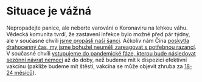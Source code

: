 # Situace je vážná

Nepropadejte panice, ale neberte varování o Koronaviru na lehkou váhu. Vědecká komunita tvrdí, že zastavení infekce bylo možné před pár týdny, ale v současné chvíli [jsme propásli naši šanci](https://twitter.com/uwmnewsroom/status/1236020906956189696). Ačkoliv nám Čína [poskytla drahocenný čas, my jsme bohužel neuměli zareagovat s potřebnou razancí](https://twitter.com/florian_krammer/status/1236344865924972545). V současné chvíli [vstupujeme do pandemické fáze, kterou bude následovat sezónní návrat nemoci](https://twitter.com/NAChristakis/status/1235983934187544578) až do doby, než budeme mít k dispozici efektivní vakcínu (pakliže budeme mít štěstí, vakcína se může objevit zhruba za [18-24 měsíců](https://www.politico.com/news/2020/03/05/coronavirus-trump-vaccine-rhetoric-121796?nname=playbook&nid=0000014f-1646-d88f-a1cf-5f46b7bd0000&nrid=0000014e-f0fe-dd93-ad7f-f8ff7e290000&nlid=630318)).
